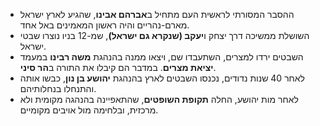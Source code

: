- ההסבר המסורתי לראשית העם מתחיל ב**אברהם אבינו**, שהגיע לארץ ישראל מארם-נהריים והיה ראשון המאמינים באל אחד.
- השושלת ממשיכה דרך יצחק ו**יעקב (שנקרא גם ישראל)**, שמ-12 בניו נוצרו שבטי ישראל.
- השבטים ירדו למצרים, השתעבדו שם, ויצאו ממנה בהנהגת **משה רבינו** במעמד **יציאת מצרים**. במדבר הם קיבלו את התורה ב**הר סיני**.
- לאחר 40 שנות נדודים, נכנסו השבטים לארץ בהנהגת **יהושע בן נון**, כבשו אותה והתנחלו בנחלותיהם.
- לאחר מות יהושע, החלה **תקופת השופטים**, שהתאפיינה בהנהגה מקומית ולא מרכזית, ובלחימה מול אויבים מקומיים.
